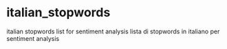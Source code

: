 # italian_stopwords
italian stopwords list for sentiment analysis
lista di stopwords in italiano per sentiment analysis
